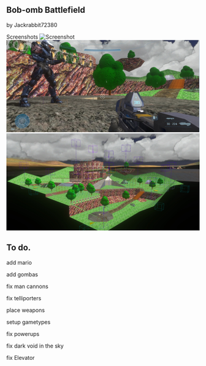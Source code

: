 ## Bob-omb Battlefield
by Jackrabbit72380

Screenshots
![Screenshot](https://github.com/jackrabbit72380/Ho4kmmm/blob/master/common/H3EK/tags/levels/multi/bobombbattlefield/preview1.jpg)
![Screenshot](https://github.com/jackrabbit72380/Ho4kmmm/blob/master/common/H3EK/tags/levels/multi/bobombbattlefield/preview0.jpg)
![Screenshot](https://github.com/jackrabbit72380/Ho4kmmm/blob/master/common/H3EK/tags/levels/multi/bobombbattlefield/preview.jpg)

## To do.
 
 add mario
 
 add gombas
 
 fix man cannons 
 
 fix telliporters
 
 place weapons
 
 setup gametypes
 
 fix powerups
 
 fix dark void in the sky

 fix Elevator
